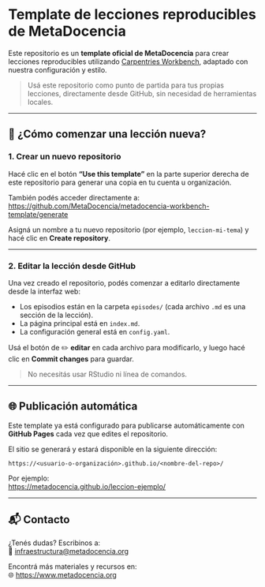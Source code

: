 # Template de lecciones reproducibles de MetaDocencia

Este repositorio es un **template oficial de MetaDocencia** para crear lecciones reproducibles utilizando [Carpentries Workbench](https://carpentries.github.io/sandpaper/), adaptado con nuestra configuración y estilo.

> Usá este repositorio como punto de partida para tus propias lecciones, directamente desde GitHub, sin necesidad de herramientas locales.

---

## 🚀 ¿Cómo comenzar una lección nueva?

### 1. Crear un nuevo repositorio

Hacé clic en el botón **“Use this template”** en la parte superior derecha de este repositorio para generar una copia en tu cuenta u organización.

También podés acceder directamente a:  
https://github.com/MetaDocencia/metadocencia-workbench-template/generate

Asigná un nombre a tu nuevo repositorio (por ejemplo, `leccion-mi-tema`) y hacé clic en **Create repository**.

---

### 2. Editar la lección desde GitHub

Una vez creado el repositorio, podés comenzar a editarlo directamente desde la interfaz web:

- Los episodios están en la carpeta `episodes/` (cada archivo `.md` es una sección de la lección).
- La página principal está en `index.md`.
- La configuración general está en `config.yaml`.

Usá el botón de ✏️ **editar** en cada archivo para modificarlo, y luego hacé clic en **Commit changes** para guardar.

> No necesitás usar RStudio ni línea de comandos.

---

## 🌐 Publicación automática

Este template ya está configurado para publicarse automáticamente con **GitHub Pages** cada vez que edites el repositorio.

El sitio se generará y estará disponible en la siguiente dirección:

```
https://<usuario-o-organización>.github.io/<nombre-del-repo>/
```

Por ejemplo:  
https://metadocencia.github.io/leccion-ejemplo/

---

## 📬 Contacto

¿Tenés dudas? Escribinos a:  
📧 infraestructura@metadocencia.org

Encontrá más materiales y recursos en:  
🌐 https://www.metadocencia.org
